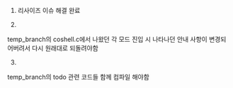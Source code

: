 1. 리사이즈 이슈 해결 완료

2.
temp_branch의 coshell.c에서 나왔던 각 모드 진입 시 나타나던 안내 사항이 변경되어버려서 다시 원래대로 되돌려야함

3.
temp_branch의 todo 관련 코드들 함께 컴파일 해야함
